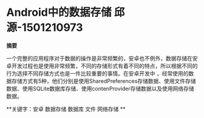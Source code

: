# Android中的数据存储  邱源-1501210973

**摘要**

一个完整的应用程序对于数据的操作是非常频繁的，安卓也不例外，数据存储在安卓开发过程也是使用非常频繁，不同的存储形式有着不同的特点，所以根据不同的行为选择不同存储方式也是一件比较重要的事情。在安卓开发中 ，经常使用的数据存储方式有5种，他们分别是使用SharedPreferences存储数据、使用文件存储数据、使用SQLite数据库存储、使用contenProvider存储数据以及使用网络存储数据。

**关键字：安卓 数据存储 数据库 文件 网络存储
**